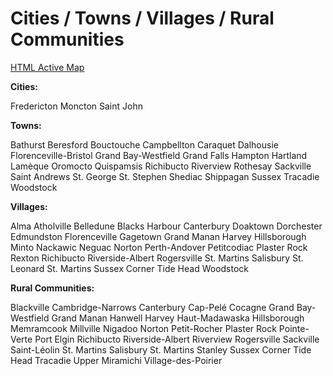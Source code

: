 # Cities / Towns / Villages / Rural Communities

[HTML Active Map](https://github.com/mikey506/NewBrunswick/blob/main/Maps/NB-Municipalities.html)

**Cities:**

Fredericton
Moncton
Saint John

**Towns:**

Bathurst
Beresford
Bouctouche
Campbellton
Caraquet
Dalhousie
Florenceville-Bristol
Grand Bay-Westfield
Grand Falls
Hampton
Hartland
Lamèque
Oromocto
Quispamsis
Richibucto
Riverview
Rothesay
Sackville
Saint Andrews
St. George
St. Stephen
Shediac
Shippagan
Sussex
Tracadie
Woodstock

**Villages:**

Alma
Atholville
Belledune
Blacks Harbour
Canterbury
Doaktown
Dorchester
Edmundston
Florenceville
Gagetown
Grand Manan
Harvey
Hillsborough
Minto
Nackawic
Neguac
Norton
Perth-Andover
Petitcodiac
Plaster Rock
Rexton
Richibucto
Riverside-Albert
Rogersville
St. Martins
Salisbury
St. Leonard
St. Martins
Sussex Corner
Tide Head
Woodstock

**Rural Communities:**

Blackville
Cambridge-Narrows
Canterbury
Cap-Pelé
Cocagne
Grand Bay-Westfield
Grand Manan
Hanwell
Harvey
Haut-Madawaska
Hillsborough
Memramcook
Millville
Nigadoo
Norton
Petit-Rocher
Plaster Rock
Pointe-Verte
Port Elgin
Richibucto
Riverside-Albert
Riverview
Rogersville
Sackville
Saint-Léolin
St. Martins
Salisbury
St. Martins
Stanley
Sussex Corner
Tide Head
Tracadie
Upper Miramichi
Village-des-Poirier
